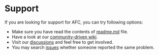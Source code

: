 # Support

If you are looking for support for AFC, you can try following options:

* Make sure you have read the contents of [readme.md](readme.md) file.
* Have a look at our [community-driven wiki](https://github.com/dominiksalvet/asus-fan-control/wiki).
* Visit our [discussions](https://github.com/dominiksalvet/asus-fan-control/discussions) and feel free to get involved.
* You may search [issues](https://github.com/dominiksalvet/asus-fan-control/issues) whether someone reported the same problem.
